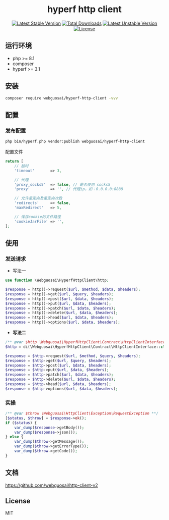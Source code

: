 <h1 align="center">hyperf http client</h1>

<p align="center">
<a href="https://packagist.org/packages/webguosai/hyperf-http-client"><img src="https://poser.pugx.org/webguosai/hyperf-http-client/v/stable" alt="Latest Stable Version"></a>
<a href="https://packagist.org/packages/webguosai/hyperf-http-client"><img src="https://poser.pugx.org/webguosai/hyperf-http-client/downloads" alt="Total Downloads"></a>
<a href="https://packagist.org/packages/webguosai/hyperf-http-client"><img src="https://poser.pugx.org/webguosai/hyperf-http-client/v/unstable" alt="Latest Unstable Version"></a>
<a href="https://packagist.org/packages/webguosai/hyperf-http-client"><img src="https://poser.pugx.org/webguosai/hyperf-http-client/license" alt="License"></a>
</p>

## 运行环境

- php >= 8.1
- composer
- hyperf >= 3.1

## 安装

```bash
composer require webguosai/hyperf-http-client -vvv
```

## 配置
### 发布配置

```bash
php bin/hyperf.php vendor:publish webguosai/hyperf-http-client
```

配置文件

```php
return [
    // 超时
    'timeout'       => 3,

    // 代理
    'proxy_socks5'  => false, // 是否使用 socks5
    'proxy'         => '', // 代理ip，如：0.0.0.0:8888

    // 允许重定向及重定向次数
    'redirects'     => false,
    'maxRedirect'   => 5,

    // 保存cookie的文件路径
    'cookieJarFile' => '',
];
```

## 使用

### 发送请求

- 写法一

```php
use function \Webguosai\HyperfHttpClient\http;

$response = http()->request($url, $method, $data, $headers);
$response = http()->get($url, $query, $headers);
$response = http()->post($url, $data, $headers);
$response = http()->put($url, $data, $headers);
$response = http()->patch($url, $data, $headers);
$response = http()->delete($url, $data, $headers);
$response = http()->head($url, $data, $headers);
$response = http()->options($url, $data, $headers);
```

- **写法二**

```php
/** @var $http \Webguosai\HyperfHttpClient\Contract\HttpClientInterface * */
$http = di(\Webguosai\HyperfHttpClient\Contract\HttpClientInterface::class);

$response = $http->request($url, $method, $query, $headers);
$response = $http->get($url, $query, $headers);
$response = $http->post($url, $data, $headers);
$response = $http->put($url, $data, $headers);
$response = $http->patch($url, $data, $headers);
$response = $http->delete($url, $data, $headers);
$response = $http->head($url, $data, $headers);
$response = $http->options($url, $data, $headers);
```

### 实操

```php
/** @var $throw \Webguosai\HttpClient\Exception\RequestException **/
[$status, $throw] = $response->ok();
if ($status) {
    var_dump($response->getBody());
    var_dump($response->json());
} else {
    var_dump($throw->getMessage());
    var_dump($throw->getErrorType());
    var_dump($throw->getCode());
}
```

## 文档

https://github.com/webguosai/http-client-v2

## License

MIT
